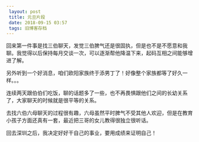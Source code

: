 ```yaml
---
 layout: post
 title: 元旦片段
 date: 2018-09-15 03:57
 tags: 旧博客存档
---
```

回来第一件事是找三伯聊天，发觉三伯脾气还是很固执，但是也不是不愿意和我聊。我觉得以后保持每月交谈一次，可以逐渐帮他降温下来，起码互相之间能够增进了解。

另外听到一个好消息，咱们欧阳家族终于添男丁了！好像整个家族都等了好久一样。。。

连续两天跟伯伯们吃饭，聊的话题多了一些，也不再畏惧跟他们之间的长幼关系了，大家聊天的时候就是很平等的关系。

去找六伯六母聊天的过程很有趣，六母虽然平时脾气不受其他人欢迎，但是在教育小孩子方面还真有一套，最近把三哥的女儿教得很独立很听话。

回去深圳之后，我决定好好干自己的事业，要用成绩来证明自己！

